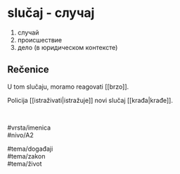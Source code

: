 # slučaj - случај

1. случай  
2. происшествие  
3. дело (в юридическом контексте)

## Rečenice

U tom slučaju, moramo reagovati [[brzo]].

Policija [[istraživati|istražuje]] novi slučaj [[krađa|krađe]].

<br>

#vrsta/imenica  
#nivo/A2  

#tema/događaji  
#tema/zakon  
#tema/život  
